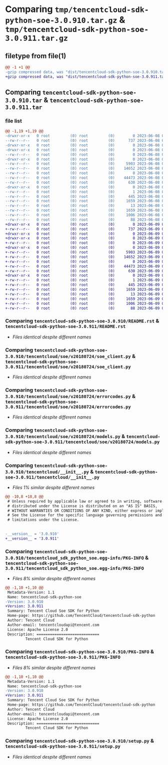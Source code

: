 # Comparing `tmp/tencentcloud-sdk-python-soe-3.0.910.tar.gz` & `tmp/tencentcloud-sdk-python-soe-3.0.911.tar.gz`

## filetype from file(1)

```diff
@@ -1 +1 @@
-gzip compressed data, was "dist/tencentcloud-sdk-python-soe-3.0.910.tar", last modified: Thu Jun  8 09:18:23 2023, max compression
+gzip compressed data, was "dist/tencentcloud-sdk-python-soe-3.0.911.tar", last modified: Fri Jun  9 02:26:06 2023, max compression
```

## Comparing `tencentcloud-sdk-python-soe-3.0.910.tar` & `tencentcloud-sdk-python-soe-3.0.911.tar`

### file list

```diff
@@ -1,19 +1,19 @@
-drwxr-xr-x   0 root         (0) root         (0)        0 2023-06-08 09:18:23.000000 tencentcloud-sdk-python-soe-3.0.910/
--rw-r--r--   0 root         (0) root         (0)      737 2023-06-08 09:18:23.000000 tencentcloud-sdk-python-soe-3.0.910/README.rst
-drwxr-xr-x   0 root         (0) root         (0)        0 2023-06-08 09:18:23.000000 tencentcloud-sdk-python-soe-3.0.910/tencentcloud/
-drwxr-xr-x   0 root         (0) root         (0)        0 2023-06-08 09:18:23.000000 tencentcloud-sdk-python-soe-3.0.910/tencentcloud/soe/
--rw-r--r--   0 root         (0) root         (0)        0 2023-06-08 09:18:23.000000 tencentcloud-sdk-python-soe-3.0.910/tencentcloud/soe/__init__.py
-drwxr-xr-x   0 root         (0) root         (0)        0 2023-06-08 09:18:23.000000 tencentcloud-sdk-python-soe-3.0.910/tencentcloud/soe/v20180724/
--rw-r--r--   0 root         (0) root         (0)     5903 2023-06-08 09:18:23.000000 tencentcloud-sdk-python-soe-3.0.910/tencentcloud/soe/v20180724/soe_client.py
--rw-r--r--   0 root         (0) root         (0)    14652 2023-06-08 09:18:23.000000 tencentcloud-sdk-python-soe-3.0.910/tencentcloud/soe/v20180724/errorcodes.py
--rw-r--r--   0 root         (0) root         (0)        0 2023-06-08 09:18:23.000000 tencentcloud-sdk-python-soe-3.0.910/tencentcloud/soe/v20180724/__init__.py
--rw-r--r--   0 root         (0) root         (0)    44473 2023-06-08 09:18:23.000000 tencentcloud-sdk-python-soe-3.0.910/tencentcloud/soe/v20180724/models.py
--rw-r--r--   0 root         (0) root         (0)      630 2023-06-08 09:18:23.000000 tencentcloud-sdk-python-soe-3.0.910/tencentcloud/__init__.py
-drwxr-xr-x   0 root         (0) root         (0)        0 2023-06-08 09:18:23.000000 tencentcloud-sdk-python-soe-3.0.910/tencentcloud_sdk_python_soe.egg-info/
--rw-r--r--   0 root         (0) root         (0)        1 2023-06-08 09:18:23.000000 tencentcloud-sdk-python-soe-3.0.910/tencentcloud_sdk_python_soe.egg-info/dependency_links.txt
--rw-r--r--   0 root         (0) root         (0)      445 2023-06-08 09:18:23.000000 tencentcloud-sdk-python-soe-3.0.910/tencentcloud_sdk_python_soe.egg-info/SOURCES.txt
--rw-r--r--   0 root         (0) root         (0)     1659 2023-06-08 09:18:23.000000 tencentcloud-sdk-python-soe-3.0.910/tencentcloud_sdk_python_soe.egg-info/PKG-INFO
--rw-r--r--   0 root         (0) root         (0)       13 2023-06-08 09:18:23.000000 tencentcloud-sdk-python-soe-3.0.910/tencentcloud_sdk_python_soe.egg-info/top_level.txt
--rw-r--r--   0 root         (0) root         (0)     1659 2023-06-08 09:18:23.000000 tencentcloud-sdk-python-soe-3.0.910/PKG-INFO
--rw-r--r--   0 root         (0) root         (0)     1006 2023-06-08 09:18:23.000000 tencentcloud-sdk-python-soe-3.0.910/setup.py
--rw-r--r--   0 root         (0) root         (0)       88 2023-06-08 09:18:23.000000 tencentcloud-sdk-python-soe-3.0.910/setup.cfg
+drwxr-xr-x   0 root         (0) root         (0)        0 2023-06-09 02:26:06.000000 tencentcloud-sdk-python-soe-3.0.911/
+-rw-r--r--   0 root         (0) root         (0)      737 2023-06-09 02:26:06.000000 tencentcloud-sdk-python-soe-3.0.911/README.rst
+drwxr-xr-x   0 root         (0) root         (0)        0 2023-06-09 02:26:06.000000 tencentcloud-sdk-python-soe-3.0.911/tencentcloud/
+drwxr-xr-x   0 root         (0) root         (0)        0 2023-06-09 02:26:06.000000 tencentcloud-sdk-python-soe-3.0.911/tencentcloud/soe/
+-rw-r--r--   0 root         (0) root         (0)        0 2023-06-09 02:26:06.000000 tencentcloud-sdk-python-soe-3.0.911/tencentcloud/soe/__init__.py
+drwxr-xr-x   0 root         (0) root         (0)        0 2023-06-09 02:26:06.000000 tencentcloud-sdk-python-soe-3.0.911/tencentcloud/soe/v20180724/
+-rw-r--r--   0 root         (0) root         (0)     5903 2023-06-09 02:26:06.000000 tencentcloud-sdk-python-soe-3.0.911/tencentcloud/soe/v20180724/soe_client.py
+-rw-r--r--   0 root         (0) root         (0)    14652 2023-06-09 02:26:06.000000 tencentcloud-sdk-python-soe-3.0.911/tencentcloud/soe/v20180724/errorcodes.py
+-rw-r--r--   0 root         (0) root         (0)        0 2023-06-09 02:26:06.000000 tencentcloud-sdk-python-soe-3.0.911/tencentcloud/soe/v20180724/__init__.py
+-rw-r--r--   0 root         (0) root         (0)    44473 2023-06-09 02:26:06.000000 tencentcloud-sdk-python-soe-3.0.911/tencentcloud/soe/v20180724/models.py
+-rw-r--r--   0 root         (0) root         (0)      630 2023-06-09 02:26:06.000000 tencentcloud-sdk-python-soe-3.0.911/tencentcloud/__init__.py
+drwxr-xr-x   0 root         (0) root         (0)        0 2023-06-09 02:26:06.000000 tencentcloud-sdk-python-soe-3.0.911/tencentcloud_sdk_python_soe.egg-info/
+-rw-r--r--   0 root         (0) root         (0)        1 2023-06-09 02:26:06.000000 tencentcloud-sdk-python-soe-3.0.911/tencentcloud_sdk_python_soe.egg-info/dependency_links.txt
+-rw-r--r--   0 root         (0) root         (0)      445 2023-06-09 02:26:06.000000 tencentcloud-sdk-python-soe-3.0.911/tencentcloud_sdk_python_soe.egg-info/SOURCES.txt
+-rw-r--r--   0 root         (0) root         (0)     1659 2023-06-09 02:26:06.000000 tencentcloud-sdk-python-soe-3.0.911/tencentcloud_sdk_python_soe.egg-info/PKG-INFO
+-rw-r--r--   0 root         (0) root         (0)       13 2023-06-09 02:26:06.000000 tencentcloud-sdk-python-soe-3.0.911/tencentcloud_sdk_python_soe.egg-info/top_level.txt
+-rw-r--r--   0 root         (0) root         (0)     1659 2023-06-09 02:26:06.000000 tencentcloud-sdk-python-soe-3.0.911/PKG-INFO
+-rw-r--r--   0 root         (0) root         (0)     1006 2023-06-09 02:26:06.000000 tencentcloud-sdk-python-soe-3.0.911/setup.py
+-rw-r--r--   0 root         (0) root         (0)       88 2023-06-09 02:26:06.000000 tencentcloud-sdk-python-soe-3.0.911/setup.cfg
```

### Comparing `tencentcloud-sdk-python-soe-3.0.910/README.rst` & `tencentcloud-sdk-python-soe-3.0.911/README.rst`

 * *Files identical despite different names*

### Comparing `tencentcloud-sdk-python-soe-3.0.910/tencentcloud/soe/v20180724/soe_client.py` & `tencentcloud-sdk-python-soe-3.0.911/tencentcloud/soe/v20180724/soe_client.py`

 * *Files identical despite different names*

### Comparing `tencentcloud-sdk-python-soe-3.0.910/tencentcloud/soe/v20180724/errorcodes.py` & `tencentcloud-sdk-python-soe-3.0.911/tencentcloud/soe/v20180724/errorcodes.py`

 * *Files identical despite different names*

### Comparing `tencentcloud-sdk-python-soe-3.0.910/tencentcloud/soe/v20180724/models.py` & `tencentcloud-sdk-python-soe-3.0.911/tencentcloud/soe/v20180724/models.py`

 * *Files identical despite different names*

### Comparing `tencentcloud-sdk-python-soe-3.0.910/tencentcloud/__init__.py` & `tencentcloud-sdk-python-soe-3.0.911/tencentcloud/__init__.py`

 * *Files 1% similar despite different names*

```diff
@@ -10,8 +10,8 @@
 # Unless required by applicable law or agreed to in writing, software
 # distributed under the License is distributed on an "AS IS" BASIS,
 # WITHOUT WARRANTIES OR CONDITIONS OF ANY KIND, either express or implied.
 # See the License for the specific language governing permissions and
 # limitations under the License.
 
 
-__version__ = '3.0.910'
+__version__ = '3.0.911'
```

### Comparing `tencentcloud-sdk-python-soe-3.0.910/tencentcloud_sdk_python_soe.egg-info/PKG-INFO` & `tencentcloud-sdk-python-soe-3.0.911/tencentcloud_sdk_python_soe.egg-info/PKG-INFO`

 * *Files 8% similar despite different names*

```diff
@@ -1,10 +1,10 @@
 Metadata-Version: 1.1
 Name: tencentcloud-sdk-python-soe
-Version: 3.0.910
+Version: 3.0.911
 Summary: Tencent Cloud Soe SDK for Python
 Home-page: https://github.com/TencentCloud/tencentcloud-sdk-python
 Author: Tencent Cloud
 Author-email: tencentcloudapi@tencent.com
 License: Apache License 2.0
 Description: ============================
         Tencent Cloud SDK for Python
```

### Comparing `tencentcloud-sdk-python-soe-3.0.910/PKG-INFO` & `tencentcloud-sdk-python-soe-3.0.911/PKG-INFO`

 * *Files 8% similar despite different names*

```diff
@@ -1,10 +1,10 @@
 Metadata-Version: 1.1
 Name: tencentcloud-sdk-python-soe
-Version: 3.0.910
+Version: 3.0.911
 Summary: Tencent Cloud Soe SDK for Python
 Home-page: https://github.com/TencentCloud/tencentcloud-sdk-python
 Author: Tencent Cloud
 Author-email: tencentcloudapi@tencent.com
 License: Apache License 2.0
 Description: ============================
         Tencent Cloud SDK for Python
```

### Comparing `tencentcloud-sdk-python-soe-3.0.910/setup.py` & `tencentcloud-sdk-python-soe-3.0.911/setup.py`

 * *Files identical despite different names*

